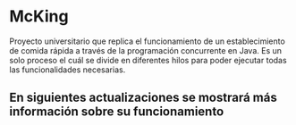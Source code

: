 # McKing

Proyecto universitario que replica el funcionamiento de un establecimiento de comida rápida a través de la programación concurrente en Java. Es un solo proceso el cuál se divide en diferentes hilos para poder ejecutar todas las funcionalidades necesarias.

## En siguientes actualizaciones se mostrará más información sobre su funcionamiento
